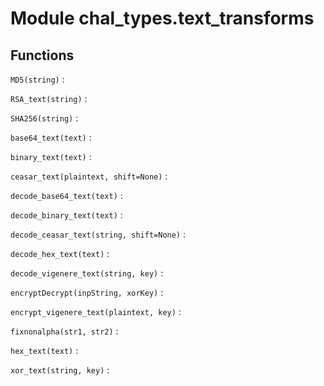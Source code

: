 Module chal_types.text_transforms
=================================

Functions
---------

    
`MD5(string)`
:   

    
`RSA_text(string)`
:   

    
`SHA256(string)`
:   

    
`base64_text(text)`
:   

    
`binary_text(text)`
:   

    
`ceasar_text(plaintext, shift=None)`
:   

    
`decode_base64_text(text)`
:   

    
`decode_binary_text(text)`
:   

    
`decode_ceasar_text(string, shift=None)`
:   

    
`decode_hex_text(text)`
:   

    
`decode_vigenere_text(string, key)`
:   

    
`encryptDecrypt(inpString, xorKey)`
:   

    
`encrypt_vigenere_text(plaintext, key)`
:   

    
`fixnonalpha(str1, str2)`
:   

    
`hex_text(text)`
:   

    
`xor_text(string, key)`
:
